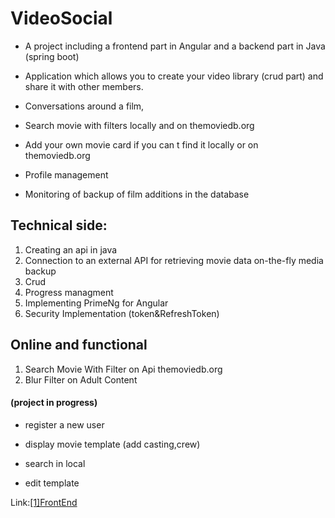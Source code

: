 # VideoSocial

- A project including a frontend part in Angular and a backend part in Java (spring boot)

- Application which allows you to create your video library (crud part) and share it with other members.

- Conversations around a film,

- Search movie with filters locally and on  themoviedb.org

- Add your own movie card if you can t find it locally or on  themoviedb.org

- Profile management

- Monitoring of backup of film additions in the database


## Technical side:
1. Creating an api in java
2. Connection to an external API for retrieving movie data on-the-fly media backup
3. Crud
4. Progress managment
5. Implementing PrimeNg for Angular
6. Security Implementation (token&RefreshToken)

## Online and functional
1. Search Movie With Filter on Api themoviedb.org
2. Blur Filter on Adult Content

#### (**project in progress**)
- register a new user
  
- display movie template (add casting,crew)
  
- search in local
  
- edit template

Link:[[1]FrontEnd][linkFrontEnd]






[linkFrontEnd]: http://markusemile.be/my-app/socialvideos/ "FronfEnd"
